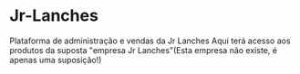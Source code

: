 # Jr-Lanches
Plataforma de administração e vendas da Jr Lanches
Aqui terá acesso aos produtos da suposta "empresa Jr Lanches"(Esta empresa não existe, é apenas uma suposição!)

